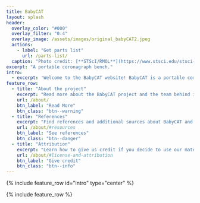 ```yaml
---
title: BabyCAT
layout: splash
header:
  overlay_color: "#000"
  overlay_filter: "0.4"
  overlay_image: /assets/images/original_babyCAT2.jpeg
  actions:
    - label: "Get parts list"
      url: /parts-list/
  caption: "Photo credit: [**STScI/RMOL**](https://www.stsci.edu/stsci-research/research-topics-and-programs/russell-b-makidon-optics-laboratory)"
excerpt: "A portable coronagraph bench."
intro: 
  - excerpt: 'Welcome to the BabyCAT website! BabyCAT is a portable coronagraph bench designed to interactively demonstrate coronagraphy. You can download a full parts list and build your own BabyCAT - make sure to let us know if you do!'
feature_row:
  - title: "About the project"
    excerpt: "Read more about the BabyCAT project and the team behind it."
    url: /about/
    btn_label: "Read More"
    btn_class: "btn--warning"
  - title: "References"
    excerpt: "Find references and additional sources about BabyCAT and coronagraphy."
    url: /about/#resources
    btn_label: "See references"
    btn_class: "btn--danger"
  - title: "Attribution"
    excerpt: "Learn how to give us credit if you decide to use our materials to build your own BabyCAT."
    url: /about/#license-and-attribution
    btn_label: "Give credit"
    btn_class: "btn--info"
---
```


{% include feature_row id="intro" type="center" %}

{% include feature_row %}

<!-- Cloudflare Web Analytics -->
<script defer src='https://static.cloudflareinsights.com/beacon.min.js' data-cf-beacon='{"token": "7be765f69cd84b2fa9a9a83a1ab1022a"}'></script>
<!-- End Cloudflare Web Analytics -->
